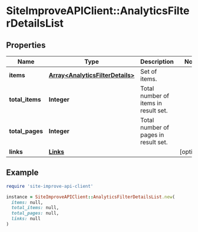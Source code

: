 # SiteImproveAPIClient::AnalyticsFilterDetailsList

## Properties

| Name | Type | Description | Notes |
| ---- | ---- | ----------- | ----- |
| **items** | [**Array&lt;AnalyticsFilterDetails&gt;**](AnalyticsFilterDetails.md) | Set of items. |  |
| **total_items** | **Integer** | Total number of items in result set. |  |
| **total_pages** | **Integer** | Total number of pages in result set. |  |
| **links** | [**Links**](Links.md) |  | [optional] |

## Example

```ruby
require 'site-improve-api-client'

instance = SiteImproveAPIClient::AnalyticsFilterDetailsList.new(
  items: null,
  total_items: null,
  total_pages: null,
  links: null
)
```

